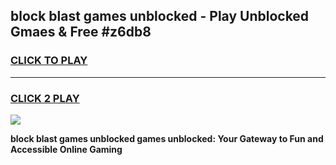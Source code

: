 
## block blast games unblocked - Play Unblocked Gmaes & Free #z6db8
<h3>
<a href="https://news.freeplayer.one?title=block_blast_games_unblocked&ref=24F">CLICK TO PLAY</a></h3>
<hr>

<h3>
<a href="https://news.freeplayer.one?title=block_blast_games_unblocked&ref=24F">CLICK 2 PLAY</a>
  
</h3>

<a href="https://news.freeplayer.one?title=block_blast_games_unblocked&ref=24F/"><img src="https://clearcache.store/games.png"></a>


**block blast games unblocked games unblocked: Your Gateway to Fun and Accessible Online Gaming**
